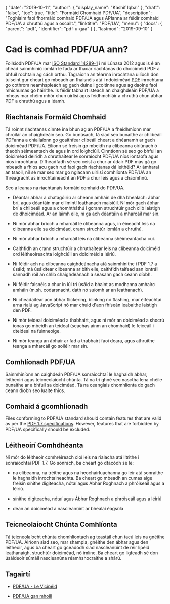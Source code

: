 {
  "date": "2019-10-11",
  "author": {
    "display_name": "Kashif Iqbal"
},
  "draft": "false",
  "toc": true,
  "title": "Formáid Chomhaid PDF/UA",
  "description": "Foghlaim faoi fhormáid comhaid PDF/UA agus APIanna ar féidir comhaid PDF/UA a chruthú agus a oscailt.",
  "linktitle": "PDF/UA",
  "menu": {
    "docs": {
      "parent": "pdf",
      "identifier": "pdf-u-gaa"
}
},
  "lastmod": "2019-09-10"
}

# Cad is comhad PDF/UA ann? #

Foilsíodh PDF/UA mar [ISO Standard 14289-1](https://en.wikipedia.org/wiki/ISO_14289) i mí Lúnasa 2012 agus is é an chéad sainmhíniú iomlán le fada ar thacar riachtanas do dhoiciméid PDF a bhfuil rochtain ag cách orthu. Tagraíonn an téarma inrochtana uilíoch don tuiscint gur cheart go mbeadh an fhaisnéis atá i ndoiciméad [PDF](/pdf/) inrochtana go cothrom neamhspleách ag gach duine i gcoitinne agus ag daoine faoi mhíchumas go háirithe. Is féidir tabhairt isteach an chaighdeáin PDF/UA a mheas mar chéim mhór chun uirlisí agus feidhmchláir a chruthú chun ábhar PDF a chruthú agus a léamh.

## Riachtanais Formáid Chomhaid ##

Tá roinnt riachtanas cinnte ina bhun ag an PDF/UA a fheidhmíonn mar chroílár an chaighdeáin seo. Go bunúsach, tá siad seo bunaithe ar chlibeáil PDFanna a chiallaíonn go gcaithfear clibeáil cheart a dhéanamh ar gach doiciméad PDF/UA. Éilíonn sé freisin go mbeidh na clibeanna oiriúnach ó thaobh séimeantach de agus in ord loighciúil. Cinntíonn sé seo go bhfuil an doiciméad deiridh a chruthaítear le sonraíocht PDF/UA níos iontaofa agus níos inrochtana. D’fhéadfadh sé seo ceist a chur ar údair PDF más gá go mbeadh a fhios acu gach rud faoi gach riachtanas dá leithéid? Ar ámharaí an tsaoil, níl sé mar seo mar go nglacann uirlisí comhlíonta PDF/UA an fhreagracht as inrochtaineacht an PDF a chur leis agus a chaomhnú.

Seo a leanas na riachtanais formáid comhaid do PDF/UA.

* Déantar ábhar a chatagóiriú ar cheann amháin de dhá bhealach: ábhar brí, agus déantáin mar eilimintí leathanach maisiúil. Ní mór gach ábhar brí a chlibeáil agus a chomhtháthú i gcrann struchtúir gach clib laistigh de dhoiciméad. Ar an láimh eile, ní gá ach déantáin a mharcáil mar sin.

* Ní mór ábhar bríoch a mharcáil le clibeanna agus, in éineacht leis na clibeanna eile sa doiciméad, crann struchtúr iomlán a chruthú.

* Ní mór ábhar bríoch a mharcáil leis na clibeanna shéimeantacha cuí.

* Caithfidh an crann struchtúir a chruthaítear leis na clibeanna doiciméid ord léitheoireachta loighciúil an doiciméid a léiriú.

* Ní féidir ach na clibeanna caighdeánacha atá sainmhínithe i PDF 1.7 a úsáid; má úsáidtear clibeanna ar bith eile, caithfidh taifead san iontráil sannadh róil an chlib chaighdeánach a seasann gach ceann díobh.

* Ní féidir faisnéis a chur in iúl trí úsáid a bhaint as modhanna amhairc amháin (m.sh. codarsnacht, dath nó suíomh ar an leathanach).

* Ní cheadaítear aon ábhar flickering, blinking nó flashing, mar éifeachtaí arna rialú ag JavaScript nó mar chuid d'aon fhíseán leabaithe laistigh den PDF.

* Ní mór teideal doiciméad a thabhairt, agus ní mór an doiciméad a shocrú ionas go mbeidh an teideal (seachas ainm an chomhaid) le feiceáil i dteideal na fuinneoige.

* Ní mór teanga an ábhair ar fad a thabhairt faoi deara, agus athruithe teanga a mharcáil go soiléir mar sin.


## Comhlíonadh PDF/UA ##

Sainmhíníonn an caighdeán PDF/UA sonraíochtaí le haghaidh ábhar, léitheoirí agus teicneolaíocht chúnta. Tá na trí ghné seo nasctha lena chéile bunaithe ar a bhfuil sa doiciméad. Tá na ceanglais chomhlíonta do gach ceann díobh seo luaite thíos.

## Comhaid á gcomhlíonadh ##

Files conforming to PDF/UA standard should contain features that are valid as per the [PDF 1.7 specifications](https://opensource.adobe.com/dc-acrobat-sdk-docs/standards/pdfstandards/pdf/PDF32000_2008.pdf). However, features that are forbidden by PDF/UA specifically should be excluded.

## Léitheoirí Comhdhéanta ##

Ní mór do léitheoir comhréireach cloí leis na rialacha atá litrithe i sonraíochtaí PDF 1.7. Go sonrach, ba cheart go dtacódh sé le:

* na clibeanna, na tréithe agus na heochairluachanna go léir atá sonraithe le haghaidh inrochtaineachta. Ba cheart go mbeadh an cumas aige freisin sínithe digiteacha, nótaí agus Ábhar Roghnach a phróiseáil agus a léiriú.

* sínithe digiteacha, nótaí agus Ábhar Roghnach a phróiseáil agus a léiriú

* déan an doiciméad a nascleanúint ar bhealaí éagsúla


## Teicneolaíocht Chúnta Comhlíonta ##

Tá teicneolaíocht chúnta chomhlíontach ag teastáil chun tacú leis na gnéithe PDF/UA. Áiríonn siad seo, mar shampla, gnéithe den ábhar agus den léitheoir, agus ba cheart go gceadódh siad nascleanúint de réir lipéid leathanaigh, struchtúr doiciméad, nó imlíne. Ba cheart go ligfeadh sé don úsáideoir súmáil nascleanúna réamhshocraithe a shárú.

## Tagairtí ##

* [PDF/UA - Le Vicipéid]( https://ga.wikipedia.org/wiki/PDF/UA)

* [PDF/UA gan mhoill](https://pdfa.org/pdfua-in-a-nutshell/)


